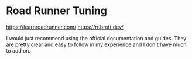 # Road Runner Tuning

https://learnroadrunner.com/
https://rr.brott.dev/

I would just recommend using the official documentation and guides. They are pretty clear and easy to follow in my experience and I don't have much to add on.